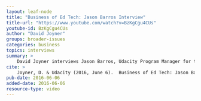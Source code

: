 ```yaml
---
layout: leaf-node
title: "Business of Ed Tech: Jason Barros Interview"
title-url: "https://www.youtube.com/watch?v=BzKgCgu4CUs"
youtube-id: BzKgCgu4CUs
author: "David Joyner"
groups: broader-issues
categories: business
topics: interviews
summary: >
    David Joyner interviews Jason Barros, Udacity Program Manager for the Georgia Tech team, about the business side of Educational Technology.
cite: >
    Joyner, D. & Udacity (2016, June 6).  Business of Ed Tech: Jason Barros Interview. Retrieved from https://www.youtube.com/watch?v=BzKgCgu4CUs
pub-date: 2016-06-06
added-date: 2016-06-06
resource-type: video
---
```

